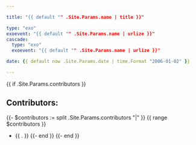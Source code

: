 ```yaml
---

title: "{{ default "" .Site.Params.name | title }}"

type: "exo"
exoevent: "{{ default "" .Site.Params.name | urlize }}"
cascade:
  type: "exo"
  exoevent: "{{ default "" .Site.Params.name | urlize }}"

date: {{ default now .Site.Params.date | time.Format "2006-01-02" }}

---
```

{{ if .Site.Params.contributors }}
## Contributors:
{{- $contributors := split .Site.Params.contributors "|" }}
{{ range $contributors }}
  - {{ . }}
{{- end }}
{{- end }}

